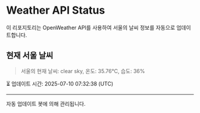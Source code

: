 
# Weather API Status

이 리포지토리는 OpenWeather API를 사용하여 서울의 날씨 정보를 자동으로 업데이트합니다.

## 현재 서울 날씨
> 서울의 현재 날씨: clear sky, 온도: 35.76°C, 습도: 36%

⏳ 업데이트 시간: 2025-07-10 07:32:38 (UTC)

---
자동 업데이트 봇에 의해 관리됩니다.
